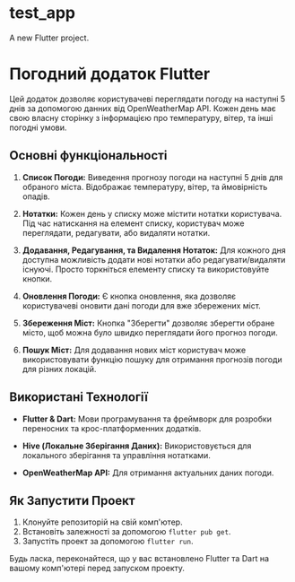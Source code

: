 # test_app

A new Flutter project.
# Погодний додаток Flutter

Цей додаток дозволяє користувачеві переглядати погоду на наступні 5 днів за допомогою данних від OpenWeatherMap API. Кожен день має свою власну сторінку з інформацією про температуру, вітер, та інші погодні умови.

## Основні функціональності

1. **Список Погоди:** Виведення прогнозу погоди на наступні 5 днів для обраного міста. Відображає температуру, вітер, та ймовірність опадів.

2. **Нотатки:** Кожен день у списку може містити нотатки користувача. Під час натискання на елемент списку, користувач може переглядати, редагувати, або видаляти нотатки.

3. **Додавання, Редагування, та Видалення Нотаток:** Для кожного дня доступна можливість додати нові нотатки або редагувати/видаляти існуючі. Просто торкніться елементу списку та використовуйте кнопки.

4. **Оновлення Погоди:** Є кнопка оновлення, яка дозволяє користувачеві оновити дані погоди для вже збережених міст.

5. **Збереження Міст:** Кнопка "Зберегти" дозволяє зберегти обране місто, щоб можна було швидко переглядати його прогноз погоди.

6. **Пошук Міст:** Для додавання нових міст користувач може використовувати функцію пошуку для отримання прогнозів погоди для різних локацій.

## Використані Технології

- **Flutter & Dart:** Мови програмування та фреймворк для розробки переносних та крос-платформенних додатків.

- **Hive (Локальне Зберігання Даних):** Використовується для локального зберігання та управління нотатками.

- **OpenWeatherMap API:** Для отримання актуальних даних погоди.

## Як Запустити Проект

1. Клонуйте репозиторій на свій комп'ютер.
2. Встановіть залежності за допомогою `flutter pub get`.
3. Запустіть проект за допомогою `flutter run`.

Будь ласка, переконайтеся, що у вас встановлено Flutter та Dart на вашому комп'ютері перед запуском проекту.
